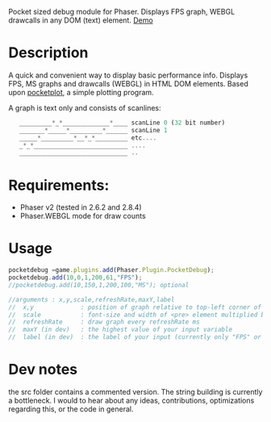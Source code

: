 Pocket sized debug module for Phaser. Displays FPS graph, WEBGL drawcalls in any DOM (text) element. [Demo](https://samid737.github.io/phaser-plugin-pocketdebug/)

# Description

A quick and convenient way to display basic performance info.
Displays FPS, MS graphs and drawcalls (WEBGL) in HTML DOM elements. Based upon 
[pocketplot](https://github.com/samid737/pocketplot), a simple plotting program.

A graph is text only and consists of scanlines:

```javascript
   _________*_*_____________*____ scanLine 0 (32 bit number)
   _______*_____*_________*______ scanLine 1
   _____*_________*__*_*_________ etc....
   _*_*__________________________ ....
   ______________________________ ..
```

# Requirements:

* Phaser v2 (tested in 2.6.2 and 2.8.4)
* Phaser.WEBGL mode for draw counts

# Usage

```javascript
pocketdebug =game.plugins.add(Phaser.Plugin.PocketDebug);
pocketdebug.add(10,0,1,200,61,"FPS");
//pocketdebug.add(10,150,1,200,100,"MS"); optional

//arguments : x,y,scale,refreshRate,maxY,label
//  x,y             : position of graph relative to top-left corner of game
//  scale           : font-size and width of <pre> element multiplied by this scalevalues(default 1)
//  refreshRate     : draw graph every refreshRate ms
//  maxY (in dev)   : the highest value of your input variable
//  label (in dev)  : the label of your input (currently only "FPS" or "MS")

```

# Dev notes

the src folder contains a commented version. The string building is currently a bottleneck. I would to hear about any ideas, contributions, optimizations regarding this, or the code in general.
